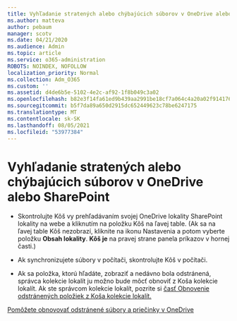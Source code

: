 ```yaml
---
title: Vyhľadanie stratených alebo chýbajúcich súborov v OneDrive alebo SharePoint
ms.author: matteva
author: pebaum
manager: scotv
ms.date: 04/21/2020
ms.audience: Admin
ms.topic: article
ms.service: o365-administration
ROBOTS: NOINDEX, NOFOLLOW
localization_priority: Normal
ms.collection: Adm_O365
ms.custom: ''
ms.assetid: d4de6b5e-5102-4e2c-af92-1f8b049c3a02
ms.openlocfilehash: b82e3f14fa61ed9b439aa2991be18cf7a064c4a20a02f914176b1afe6eb0f83b
ms.sourcegitcommit: b5f7da89a650d2915dc652449623c78be6247175
ms.translationtype: MT
ms.contentlocale: sk-SK
ms.lasthandoff: 08/05/2021
ms.locfileid: "53977384"
---
```

# <a name="find-lost-or-missing-files-in-onedrive-or-sharepoint"></a>Vyhľadanie stratených alebo chýbajúcich súborov v OneDrive alebo SharePoint

- Skontrolujte Kôš vy prehľadávaním svojej OneDrive lokality SharePoint lokality na webe a kliknutím na položku Kôš na ľavej table. (Ak sa na ľavej table Kôš nezobrazí, kliknite na ikonu Nastavenia a potom vyberte položku **Obsah lokality**. **Kôš je** na pravej strane panela príkazov v hornej časti.) 
    
- Ak synchronizujete súbory v počítači, skontrolujte Kôš v počítači. 
    
- Ak sa položka, ktorú hľadáte, zobraziť a nedávno bola odstránená, správca kolekcie lokalít ju možno bude môcť obnoviť z Koša kolekcie lokalít. Ak ste správcom kolekcie lokalít, pozrite si [časť Obnovenie odstránených položiek z Koša kolekcie lokalít.](https://support.microsoft.com/office/restore-items-in-the-recycle-bin-that-were-deleted-from-sharepoint-or-teams-6df466b6-55f2-4898-8d6e-c0dff851a0be)
    
[Pomôžete obnovovať odstránené súbory a priečinky v OneDrive](https://go.microsoft.com/fwlink/?linkid=872872)
  

